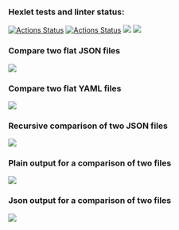 ### Hexlet tests and linter status:
[![Actions Status](https://github.com/julimalinna/frontend-project-lvl2/workflows/hexlet-check/badge.svg)](https://github.com/julimalinna/frontend-project-lvl2/actions)
[![Actions Status](https://github.com/julimalinna/frontend-project-lvl2/workflows/Super-Linter/badge.svg)](https://github.com/julimalinna/frontend-project-lvl2/actions)
<a href="https://codeclimate.com/github/julimalinna/frontend-project-lvl2/maintainability"><img src="https://api.codeclimate.com/v1/badges/8d839df86647deab7290/maintainability" /></a>
<a href="https://codeclimate.com/github/julimalinna/frontend-project-lvl2/test_coverage"><img src="https://api.codeclimate.com/v1/badges/8d839df86647deab7290/test_coverage" /></a>

<h3>Compare two flat JSON files</h3>
<a href="https://asciinema.org/a/391073" target="_blank"><img src="https://asciinema.org/a/391073.svg" /></a>

<h3>Compare two flat YAML files</h3>
<a href="https://asciinema.org/a/391583" target="_blank"><img src="https://asciinema.org/a/391583.svg" /></a>

<h3>Recursive comparison of two JSON files</h3>
<a href="https://asciinema.org/a/394446" target="_blank"><img src="https://asciinema.org/a/394446.svg" /></a>

<h3>Plain output for a comparison of two files</h3>
<a href="https://asciinema.org/a/394767" target="_blank"><img src="https://asciinema.org/a/394767.svg" /></a>

<h3>Json output for a comparison of two files</h3>
<a href="https://asciinema.org/a/395227" target="_blank"><img src="https://asciinema.org/a/395227.svg" /></a>
